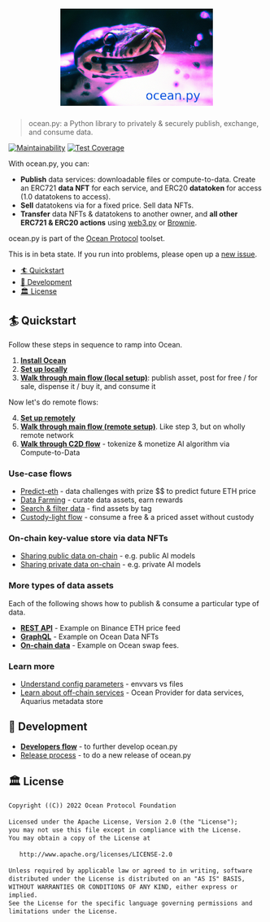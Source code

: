 <!--
Copyright 2022 Ocean Protocol Foundation
SPDX-License-Identifier: Apache-2.0
-->

<h1 align="center">
<img src="https://github.com/oceanprotocol/art/blob/main/splashes/ocean_py.png?raw=true" width="300"/>
</h1>

> ocean.py: a Python library to privately & securely publish, exchange, and consume data.

[![Maintainability](https://api.codeclimate.com/v1/badges/a0be65f412a35440c63e/maintainability)](https://codeclimate.com/github/oceanprotocol/ocean.py/maintainability)
[![Test Coverage](https://api.codeclimate.com/v1/badges/a0be65f412a35440c63e/test_coverage)](https://codeclimate.com/github/oceanprotocol/ocean.py/test_coverage)

With ocean.py, you can:

- **Publish** data services: downloadable files or compute-to-data. Create an ERC721 **data NFT** for each service, and ERC20 **datatoken** for access (1.0 datatokens to access).
- **Sell** datatokens via for a fixed price. Sell data NFTs.
- **Transfer** data NFTs & datatokens to another owner, and **all other ERC721 & ERC20 actions** using [web3.py](https://web3py.readthedocs.io) or [Brownie](https://eth-brownie.readthedocs.io/en/latest/).

ocean.py is part of the [Ocean Protocol](https://www.oceanprotocol.com) toolset.

This is in beta state. If you run into problems, please open up a [new issue](/issues).

- [🏄 Quickstart](#-quickstart)
- [🦑 Development](#-development)
- [🏛 License](#-license)

## 🏄 Quickstart

Follow these steps in sequence to ramp into Ocean.

 1. **[Install Ocean](READMEs/install.md)**
 2. **[Set up locally](READMEs/setup-local.md)**
 3. **[Walk through main flow (local setup)](READMEs/main-flow.md)**: publish asset, post for free / for sale, dispense it / buy it, and consume it

Now let's do remote flows:

 4. **[Set up remotely](READMEs/setup-remote.md)**
 5. **[Walk through main flow (remote setup)](READMEs/main-flow.md)**. Like step 3, but on wholly remote network
 6. **[Walk through C2D flow](READMEs/c2d-flow.md)** - tokenize & monetize AI algorithm via Compute-to-Data

### Use-case flows

- [Predict-eth](https://github.com/oceanprotocol/predict-eth) - data challenges with prize $$ to predict future ETH price
- [Data Farming](READMEs/df.md) - curate data assets, earn rewards
- [Search & filter data](READMEs/search-and-filter-assets.md) - find assets by tag
- [Custody-light flow](READMEs/custody-light-flow.md) - consume a free & a priced asset without custody

### On-chain key-value store via data NFTs

- [Sharing public data on-chain](READMEs/key-value-public.md) - e.g. public AI models
- [Sharing private data on-chain](READMEs/key-value-private.md) - e.g. private AI models

### More types of data assets

Each of the following shows how to publish & consume a particular type of data.
- **[REST API](READMEs/publish-flow-restapi.md)** - Example on Binance ETH price feed
- **[GraphQL](READMEs/publish-flow-graphql.md)** - Example on Ocean Data NFTs
- **[On-chain data](READMEs/publish-flow-onchain.md)** - Example on Ocean swap fees.

### Learn more
- [Understand config parameters](READMEs/parameters.md) - envvars vs files
- [Learn about off-chain services](READMEs/services.md) - Ocean Provider for data services, Aquarius metadata store

## 🦑 Development

- **[Developers flow](READMEs/developers.md)** - to further develop ocean.py
- [Release process](READMEs/release-process.md) - to do a new release of ocean.py

## 🏛 License

    Copyright ((C)) 2022 Ocean Protocol Foundation

    Licensed under the Apache License, Version 2.0 (the "License");
    you may not use this file except in compliance with the License.
    You may obtain a copy of the License at

       http://www.apache.org/licenses/LICENSE-2.0

    Unless required by applicable law or agreed to in writing, software
    distributed under the License is distributed on an "AS IS" BASIS,
    WITHOUT WARRANTIES OR CONDITIONS OF ANY KIND, either express or implied.
    See the License for the specific language governing permissions and
    limitations under the License.

